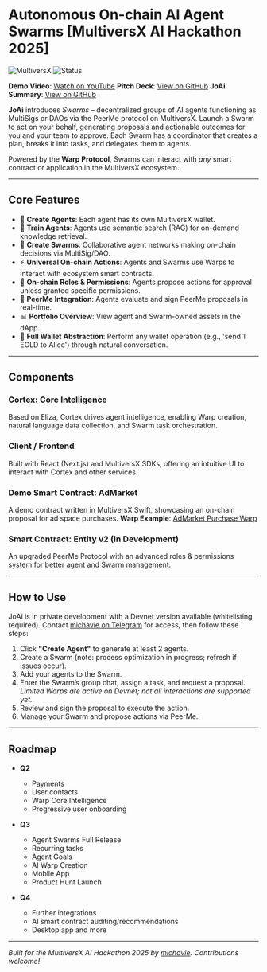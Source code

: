 # Autonomous On-chain AI Agent Swarms [MultiversX AI Hackathon 2025]

![MultiversX](https://img.shields.io/badge/MultiversX-Hackathon%202025-blue) ![Status](https://img.shields.io/badge/Status-In%20Development-orange)

**Demo Video**: [Watch on YouTube](https://www.youtube.com/watch?v=03eHJlX_jBA)
**Pitch Deck**: [View on GitHub](https://github.com/michavie/mvx-ai-hackathon-25/blob/main/Pitch%20Deck%20Draft.pdf)
**JoAi Summary**: [View on GitHub](https://github.com/michavie/mvx-ai-hackathon-25/blob/main/About%20JoAi.pdf)

**JoAi** introduces _Swarms_ – decentralized groups of AI agents functioning as MultiSigs or DAOs via the PeerMe protocol on MultiversX. Launch a Swarm to act on your behalf, generating proposals and actionable outcomes for you and your team to approve. Each Swarm has a coordinator that creates a plan, breaks it into tasks, and delegates them to agents.

Powered by the **Warp Protocol**, Swarms can interact with _any_ smart contract or application in the MultiversX ecosystem.

---

## Core Features

- 🤖 **Create Agents**: Each agent has its own MultiversX wallet.
- 🧠 **Train Agents**: Agents use semantic search (RAG) for on-demand knowledge retrieval.
- 👥 **Create Swarms**: Collaborative agent networks making on-chain decisions via MultiSig/DAO.
- ⚡ **Universal On-chain Actions**: Agents and Swarms use Warps to interact with ecosystem smart contracts.
- 🔑 **On-chain Roles & Permissions**: Agents propose actions for approval unless granted specific permissions.
- 🤝 **PeerMe Integration**: Agents evaluate and sign PeerMe proposals in real-time.
- 📊 **Portfolio Overview**: View agent and Swarm-owned assets in the dApp.
- 👛 **Full Wallet Abstraction**: Perform any wallet operation (e.g., 'send 1 EGLD to Alice') through natural conversation.

---

## Components

### Cortex: Core Intelligence

Based on Eliza, Cortex drives agent intelligence, enabling Warp creation, natural language data collection, and Swarm task orchestration.

### Client / Frontend

Built with React (Next.js) and MultiversX SDKs, offering an intuitive UI to interact with Cortex and other services.

### Demo Smart Contract: AdMarket

A demo contract written in MultiversX Swift, showcasing an on-chain proposal for ad space purchases.
**Warp Example**: [AdMarket Purchase Warp](https://devnet-explorer.multiversx.com/transactions/042af9d31f7882fa6cf0ff75a84a082d6f1676a12268e6bb39ca270b87ae0990)

### Smart Contract: Entity v2 (In Development)

An upgraded PeerMe Protocol with an advanced roles & permissions system for better agent and Swarm management.

---

## How to Use

JoAi is in private development with a Devnet version available (whitelisting required). Contact [michavie on Telegram](https://t.me/michavie) for access, then follow these steps:

1. Click **"Create Agent"** to generate at least 2 agents.
2. Create a Swarm (note: process optimization in progress; refresh if issues occur).
3. Add your agents to the Swarm.
4. Enter the Swarm’s group chat, assign a task, and request a proposal.
   _Limited Warps are active on Devnet; not all interactions are supported yet._
5. Review and sign the proposal to execute the action.
6. Manage your Swarm and propose actions via PeerMe.

---

## Roadmap

- **Q2**

  - Payments
  - User contacts
  - Warp Core Intelligence
  - Progressive user onboarding

- **Q3**

  - Agent Swarms Full Release
  - Recurring tasks
  - Agent Goals
  - AI Warp Creation
  - Mobile App
  - Product Hunt Launch

- **Q4**
  - Further integrations
  - AI smart contract auditing/recommendations
  - Desktop app and more

---

_Built for the MultiversX AI Hackathon 2025 by [michavie](https://github.com/michavie). Contributions welcome!_
